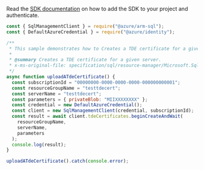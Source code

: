 Read the [SDK documentation](https://github.com/Azure/azure-sdk-for-js/blob/%40azure%2Farm-sql_9.0.1/sdk/sql/arm-sql/README.md) on how to add the SDK to your project and authenticate.

```javascript
const { SqlManagementClient } = require("@azure/arm-sql");
const { DefaultAzureCredential } = require("@azure/identity");

/**
 * This sample demonstrates how to Creates a TDE certificate for a given server.
 *
 * @summary Creates a TDE certificate for a given server.
 * x-ms-original-file: specification/sql/resource-manager/Microsoft.Sql/preview/2020-11-01-preview/examples/SqlTdeCertificateCreate.json
 */
async function uploadATdeCertificate() {
  const subscriptionId = "00000000-0000-0000-0000-000000000001";
  const resourceGroupName = "testtdecert";
  const serverName = "testtdecert";
  const parameters = { privateBlob: "MIIXXXXXXXX" };
  const credential = new DefaultAzureCredential();
  const client = new SqlManagementClient(credential, subscriptionId);
  const result = await client.tdeCertificates.beginCreateAndWait(
    resourceGroupName,
    serverName,
    parameters
  );
  console.log(result);
}

uploadATdeCertificate().catch(console.error);
```

